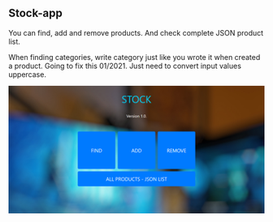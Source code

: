 ## Stock-app

You can find, add and remove products. And check complete JSON product list.

When finding categories, write category just like you wrote it when created a product. Going to fix this 01/2021. Just need to convert input values uppercase.

![Menu image](https://raw.githubusercontent.com/Pyromatrix/stock-app/master/IMAGES/sample_photo.jpg?raw=true "Optional title")
